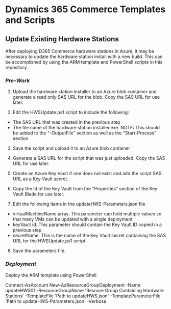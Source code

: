 # Dynamics 365 Commerce Templates and Scripts

## Update Existing Hardware Stations
After deploying D365 Commerce hardware stations in Azure, it may be necessary to update the hardware station install with a new build. This can be accomplished by using the ARM template and PowerShell scripts in this repository.

### *Pre-Work*
1. Upload the hardware station installer to an Azure blob container and generate a read only SAS URL for the blob. Copy the SAS URL for use later.

2. Edit the HWSUpdate.ps1 script to include the following:
  * The SAS URL that was created in the previous step
  * The file name of the hardware station installer.exe. NOTE: This should be added to the "-OutputFile" section as well as the "Start-Process" section

3. Save the script and upload it to an Azure blob container

4. Generate a SAS URL for the script that was just uploaded. Copy the SAS URL for use later.

5. Create an Azure Key Vault if one does not exist and add the script SAS URL as a Key Vault secret.

6. Copy the Id of the Key Vault from the "Properties" section of the Key Vault Blade for use later.

7. Edit the following items in the updateHWS-Parameters.json file
  * virtualMachineName array. This parameter can hold multiple values so that many VMs can be updated with a single deployment
  * keyVault id. This parameter should contain the Key Vault ID copied in a previous step
  * secretName. This is the name of the Key Vault secret containing the SAS URL for the HWSUpdate.ps1 script

8. Save the parameters file.

### *Deployment*
Deploy the ARM template using PowerShell

Connect-AzAccount
New-AzResourceGroupDeployment -Name updateHWS01 -ResourceGroupName 'Resoure Group Containing Hardware Stations' -TemplateFile 'Path to updateHWS.json' -TemplateParameterFile 'Path to updateHWS-Parameters.json' -Verbose
